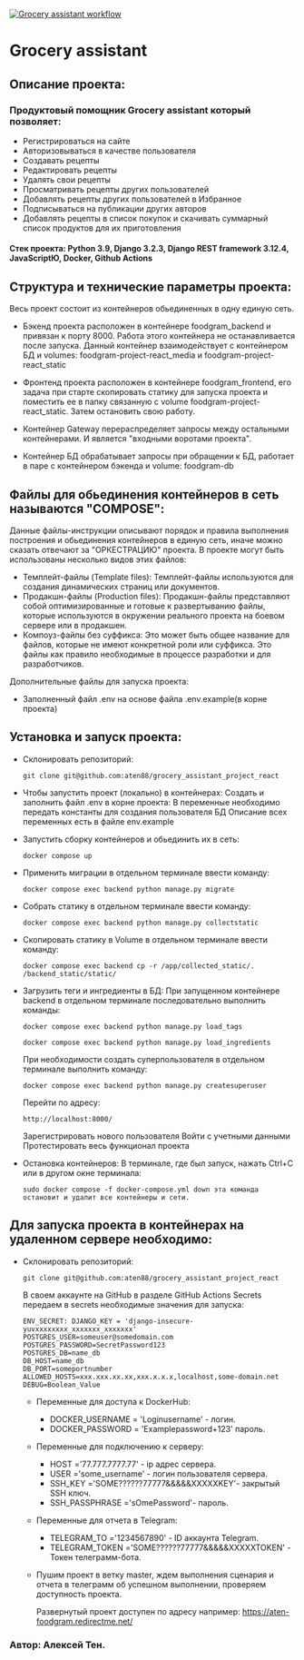 [![Grocery assistant workflow](https://github.com/aten88/foodgram-project-react/actions/workflows/main.yml/badge.svg)](https://github.com/aten88/foodgram-project-react/actions/workflows/main.yml)
# Grocery assistant
## Описание проекта:
### Продуктовый помощник Grocery assistant который позволяет:
- Регистрироваться на сайте
- Авторизовываться в качестве пользователя
- Создавать рецепты
- Редактировать рецепты
- Удалять свои рецепты
- Просматривать рецепты других пользователей
- Добавлять рецепты других пользователей в Избранное
- Подписываться на публикации других авторов
- Добавлять рецепты в список покупок и скачивать суммарный список продуктов для их приготовления

#### Cтек проекта: Python 3.9, Django 3.2.3, Django REST framework 3.12.4, JavaScriptЮ, Docker, Github Actions

## Структура и технические параметры проекта:
  Весь проект состоит из контейнеров обьединенных в одну единую сеть.
  - Бэкенд проекта расположен в контейнере foodgram_backend и привязан к порту 8000. 
    Работа этого контейнера не останавливается после запуска.
    Данный контейнер взаимодействует с контейнером БД и volumes: foodgram-project-react_media и foodgram-project-react_static

  - Фронтенд проекта расположен в контейнере foodgram_frontend, его задача при старте скопировать статику для запуска проекта
    и поместить ее в папку связанную с volume foodgram-project-react_static. Затем остановить свою работу.

  - Контейнер Gateway перераспределяет запросы между остальными контейнерами. И является "входными воротами проекта".

  - Контейнер БД обрабатывает запросы при обращении к БД, работает в паре с контейнером бэкенда и volume: foodgram-db

  ## Файлы для обьединения контейнеров в сеть называются "COMPOSE":
  Данные файлы-инструкции описывают порядок и правила выполнения построения и обьединения контейнеров в единую сеть,
  иначе можно сказать отвечают за "ОРКЕСТРАЦИЮ" проекта. В проекте могут быть использованы несколько видов этих файлов:
   - Темплейт-файлы (Template files): Темплейт-файлы используются для создания динамических страниц или документов.
   - Продакшн-файлы (Production files): Продакшн-файлы представляют собой оптимизированные и готовые к развертыванию файлы, 
     которые используются в окружении реального проекта на боевом сервере или в продакшен.
   - Компоуз-файлы без суффикса: Это может быть общее название для файлов, которые не имеют конкретной роли или суффикса.
     Это файлы как правило необходимые в процессе разработки и для разработчиков.

  Дополнительные файлы для запуска проекта:
   - Заполненный файл .env на основе файла .env.example(в корне проекта)

## Установка и запуск проекта:
- Склонировать репозиторий:
  ```
  git clone git@github.com:aten88/grocery_assistant_project_react
  ```

- Чтобы запустить проект (локально) в контейнерах:
    Создать и заполнить файл .env в корне проекта:
      В переменные необходимо передать константы для создания пользователя БД
      Описание всех переменных есть в файле env.example

- Запустить сборку контейнеров и обьединить их в сеть:
  ```
  docker compose up
  ```
- Применить миграции в отдельном терминале ввести команду:
  ```
  docker compose exec backend python manage.py migrate
  ```
- Собрать статику в отдельном терминале ввести команду:
  ```
  docker compose exec backend python manage.py collectstatic
  ```
- Скопировать статику в Volume в отдельном терминале ввести команду:
  ```
  docker compose exec backend cp -r /app/collected_static/. /backend_static/static/
  ```
- Загрузить теги и ингредиенты в БД:
  При запущенном контейнере backend в отдельном терминале последовательно выполнить команды:
  ```
  docker compose exec backend python manage.py load_tags
  ```
  ```
  docker compose exec backend python manage.py load_ingredients
  ```
  При необходимости создать суперпользователя в отдельном терминале выполнить команду:
  ```
  docker compose exec backend python manage.py createsuperuser
  ```
  Перейти по адресу:
  ```
  http://localhost:8000/
  ```
    Зарегистрировать нового пользователя
    Войти с учетными данными
    Протестировать весь функционал проекта
 - Остановка контейнеров:
      В терминале, где был запуск, нажать Ctrl+С или в другом окне терминала:
   ```
   sudo docker compose -f docker-compose.yml down эта команда остановит и удалит все контейнеры и сети.
   ```
  
## Для запуска проекта в контейнерах на удаленном сервере необходимо:
- Склонировать репозиторий:
  ```
  git clone git@github.com:aten88/grocery_assistant_project_react
  ```
  В своем аккаунте на GitHub в разделе GitHub Actions Secrets передаем в secrets необходимые значения для запуска:
  ```
  ENV_SECRET: DJANGO_KEY = 'django-insecure-yuvxxxxxxxx_xxxxxxx_xxxxxxx'
  POSTGRES_USER=someuser@somedomain.com
  POSTGRES_PASSWORD=SecretPassword123
  POSTGRES_DB=name_db
  DB_HOST=name_db
  DB_PORT=someportnumber
  ALLOWED_HOSTS=xxx.xxx.xx.xx,xxx.x.x.x,localhost,some-domain.net
  DEBUG=Boolean_Value
  ```
  - Переменные для доступа к DockerHub:
    - DOCKER_USERNAME = 'Loginusername' - логин.
    - DOCKER_PASSWORD = 'Examplepassword+123' пароль.

  - Переменные для подключению к серверу:
    - HOST ='77.777.7777.77' - ip адрес сервера.
    - USER ='some_username' - логин пользователя сервера.
    - SSH_KEY ='SOME??????77777&&&&&XXXXXKEY'- закрытый SSH ключ.
    - SSH_PASSPHRASE ='sOmePassword'- пароль.

  - Переменные для отчета в Telegram:
    - TELEGRAM_TO ='1234567890' - ID аккаунта Telegram.
    - TELEGRAM_TOKEN ='SOME??????77777&&&&&XXXXXTOKEN' - Токен телеграмм-бота.

  - Пушим проект в ветку master, ждем выполнения сценария и 
  отчета в телеграмм об успешном выполнении, проверяем доступность проекта.

    Развернутый проект доступен по адресу например: https://aten-foodgram.redirectme.net/

### Автор: Алексей Тен.
